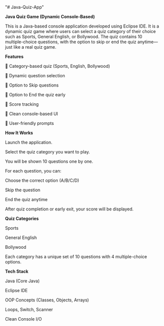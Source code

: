 "# Java-Quiz-App" 


 **Java Quiz Game (Dynamic Console-Based)**

This is a Java-based console application developed using Eclipse IDE. It is a dynamic quiz game where users can select a quiz category of their choice such as Sports, General English, or Bollywood. The quiz contains 10 multiple-choice questions, with the option to skip or end the quiz anytime—just like a real quiz game.

**Features**

🔹 Category-based quiz (Sports, English, Bollywood)

🔹 Dynamic question selection

🔹 Option to Skip questions

🔹 Option to End the quiz early

🔹 Score tracking

🔹 Clean console-based UI

🔹 User-friendly prompts

 **How It Works**

Launch the application.

Select the quiz category you want to play.

You will be shown 10 questions one by one.

For each question, you can:

Choose the correct option (A/B/C/D)

Skip the question

End the quiz anytime

After quiz completion or early exit, your score will be displayed.

 **Quiz Categories**

 Sports

 General English

 Bollywood

Each category has a unique set of 10 questions with 4 multiple-choice options.

**Tech Stack**

Java (Core Java)

Eclipse IDE

OOP Concepts (Classes, Objects, Arrays)

Loops, Switch, Scanner

Clean Console I/O
